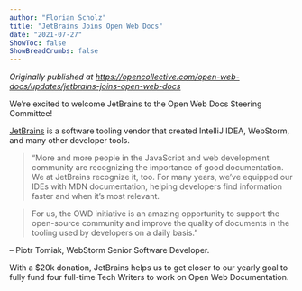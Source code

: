 ```yaml
---
author: "Florian Scholz"
title: "JetBrains Joins Open Web Docs"
date: "2021-07-27"
ShowToc: false
ShowBreadCrumbs: false
---
```


_Originally published at https://opencollective.com/open-web-docs/updates/jetbrains-joins-open-web-docs_

We’re excited to welcome JetBrains to the Open Web Docs Steering Committee!

[JetBrains](https://opencollective.com/redirect?url=https%3A%2F%2Fwww.jetbrains.com%2F) is a software tooling vendor that created IntelliJ IDEA, WebStorm, and many other developer tools.

> “More and more people in the JavaScript and web development community are recognizing the importance of good documentation. We at JetBrains recognize it, too. For many years, we’ve equipped our IDEs with MDN documentation, helping developers find information faster and when it’s most relevant.

> For us, the OWD initiative is an amazing opportunity to support the open-source community and improve the quality of documents in the tooling used by developers on a daily basis.”

 – Piotr Tomiak, WebStorm Senior Software Developer.

With a $20k donation, JetBrains helps us to get closer to our yearly goal to fully fund four full-time Tech Writers to work on Open Web Documentation.